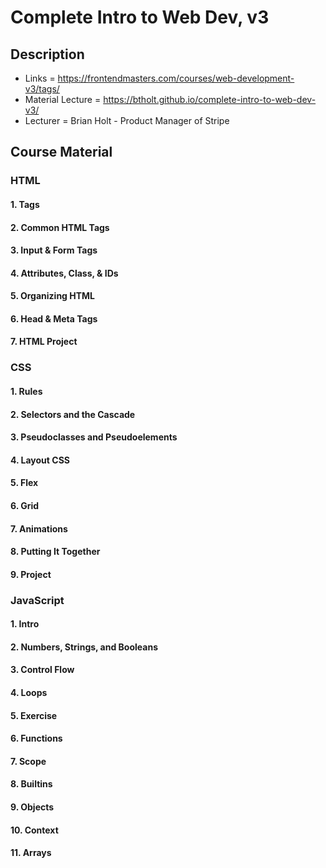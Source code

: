 # Complete Intro to Web Dev, v3

## Description

- Links = https://frontendmasters.com/courses/web-development-v3/tags/
- Material Lecture = https://btholt.github.io/complete-intro-to-web-dev-v3/
- Lecturer = Brian Holt - Product Manager of Stripe

## Course Material

### HTML

#### 1. Tags

#### 2. Common HTML Tags

#### 3. Input & Form Tags

#### 4. Attributes, Class, & IDs

#### 5. Organizing HTML

#### 6. Head & Meta Tags

#### 7. HTML Project

### CSS

#### 1. Rules

#### 2. Selectors and the Cascade

#### 3. Pseudoclasses and Pseudoelements

#### 4. Layout CSS

#### 5. Flex

#### 6. Grid

#### 7. Animations

#### 8. Putting It Together

#### 9. Project

### JavaScript

#### 1. Intro

#### 2. Numbers, Strings, and Booleans

#### 3. Control Flow

#### 4. Loops

#### 5. Exercise

#### 6. Functions

#### 7. Scope

#### 8. Builtins

#### 9. Objects

#### 10. Context

#### 11. Arrays

